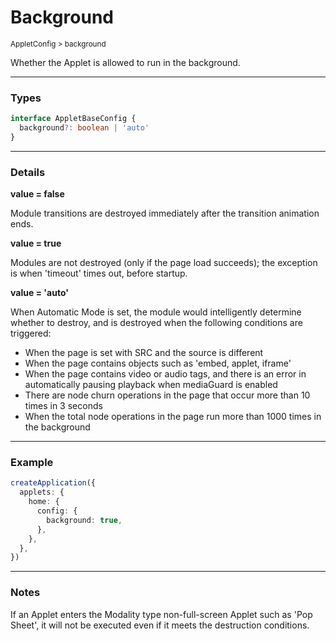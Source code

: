 # Background

<small>AppletConfig > background</small>

Whether the Applet is allowed to run in the background.

---

<h3>Types</h3>

```ts
interface AppletBaseConfig {
  background?: boolean | 'auto'
}
```

---

<h3>Details</h3>

**value = false**

Module transitions are destroyed immediately after the transition animation ends.

**value = true**

Modules are not destroyed (only if the page load succeeds); the exception is when 'timeout' times out, before startup.

**value = 'auto'**

When Automatic Mode is set, the module would intelligently determine whether to destroy, and is destroyed when the following conditions are triggered:

- When the page is set with SRC and the source is different
- When the page contains objects such as 'embed, applet, iframe'
- When the page contains video or audio tags, and there is an error in automatically pausing playback when mediaGuard is enabled
- There are node churn operations in the page that occur more than 10 times in 3 seconds
- When the total node operations in the page run more than 1000 times in the background

---

<h3>Example</h3>

```ts
createApplication({
  applets: {
    home: {
      config: {
        background: true,
      },
    },
  },
})
```

---

<h3>Notes</h3>

If an Applet enters the Modality type non-full-screen Applet such as 'Pop Sheet', it will not be executed even if it meets the destruction conditions.
